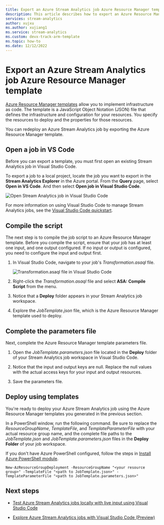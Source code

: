 ```yaml
---
title: Export an Azure Stream Analytics job Azure Resource Manager template 
description: This article describes how to export an Azure Resource Manager template for your Azure Stream Analytics job.
services: stream-analytics
author: xujxu
ms.author: xujiang1
ms.service: stream-analytics
ms.custom: devx-track-arm-template
ms.topic: how-to
ms.date: 12/12/2022
---
```


# Export an Azure Stream Analytics job Azure Resource Manager template

[Azure Resource Manager templates](../azure-resource-manager/templates/overview.md) allow you to implement infrastructure as code. The template is a JavaScript Object Notation (JSON) file that defines the infrastructure and configuration for your resources. You specify the resources to deploy and the properties for those resources.

You can redeploy an Azure Stream Analytics job by exporting the Azure Resource Manager template.

## Open a job in VS Code

Before you can export a template, you must first open an existing Stream Analytics job in Visual Studio Code. 

To export a job to a local project, locate the job you want to export in the **Stream Analytics Explorer** in the Azure portal. From the **Query** page, select **Open in VS Code**. And then select **Open job in Visual Studio Code**.

![Open Stream Analytics job in Visual Studio Code](./media/resource-manager-export/open-job-vs-code.png)

For more information on using Visual Studio Code to manage Stream Analytics jobs, see the [Visual Studio Code quickstart](quick-create-visual-studio-code.md).

## Compile the script 

The next step is to compile the job script to an Azure Resource Manager template. Before you compile the script, ensure that your job has at least one input, and one output configured. If no input or output is configured, you need to configure the input and output first.

1. In Visual Studio Code, navigate to your job's *Transformation.asaql* file.

   ![Transformation.asaql file in Visual Studio Code](./media/resource-manager-export/transformation-asaql.png)

1. Right-click the *Transformation.asaql* file and select **ASA: Compile Script** from the menu.

1. Notice that a **Deploy** folder appears in your Stream Analytics job workspace.

1. Explore the *JobTemplate.json* file, which is the Azure Resource Manager template used to deploy.

## Complete the parameters file

Next, complete the Azure Resource Manager template parameters file.

1. Open the *JobTemplate.parameters.json* file located in the **Deploy** folder of your Stream Analytics job workspace in Visual Studio Code.

1. Notice that the input and output keys are null. Replace the null values with the actual access keys for your input and output resources.

1. Save the parameters file.

## Deploy using templates

You're ready to deploy your Azure Stream Analytics job using the Azure Resource Manager templates you generated in the previous section.

In a PowerShell window, run the following command. Be sure to replace the *ResourceGroupName*, *TemplateFile*, and *TemplateParameterFile* with your actual resource group name, and the complete file paths to the *JobTemplate.json* and *JobTemplate.parameters.json* files in the **Deploy Folder** of your job workspace.

If you don't have Azure PowerShell configured, follow the steps in [Install Azure PowerShell module](/powershell/azure/install-azure-powershell).

```azurepowershell
New-AzResourceGroupDeployment -ResourceGroupName "<your resource group>" -TemplateFile "<path to JobTemplate.json>" -TemplateParameterFile "<path to JobTemplate.parameters.json>"
```

## Next steps

* [Test Azure Stream Analytics jobs locally with live input using Visual Studio Code](visual-studio-code-local-run-live-input.md)

* [Explore Azure Stream Analytics jobs with Visual Studio Code (Preview)](visual-studio-code-explore-jobs.md)
